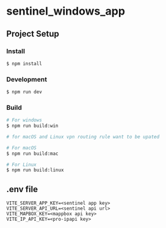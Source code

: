 # sentinel_windows_app

## Project Setup
### Install

```bash
$ npm install
```

### Development

```bash
$ npm run dev
```

### Build

```bash
# For windows
$ npm run build:win

# for macOS and Linux vpn routing rule want to be upated

# For macOS
$ npm run build:mac

# For Linux
$ npm run build:linux
```


## .env file 
```
VITE_SERVER_APP_KEY=<sentinel app key>
VITE_SERVER_API_URL=<sentinel api url>
VITE_MAPBOX_KEY=<mappbox api key>
VITE_IP_API_KEY=<pro-ipapi key>
```
